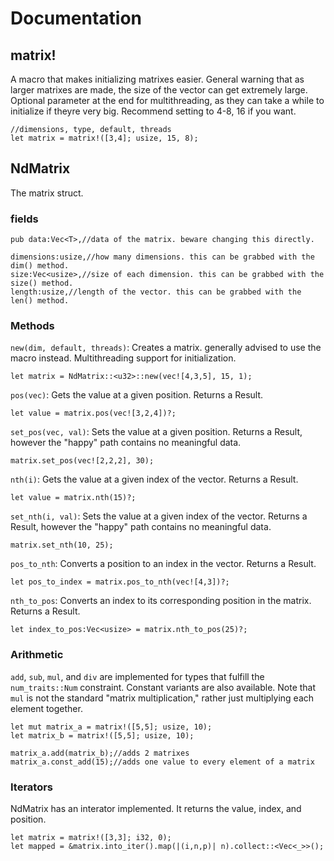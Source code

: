 # Documentation
## matrix!
A macro that makes initializing matrixes easier. General warning that as larger matrixes are made, the size of the vector can get extremely large. Optional parameter at the end for multithreading, as they can take a while to initialize if theyre very big. Recommend setting to 4-8, 16 if you want.
```
//dimensions, type, default, threads
let matrix = matrix!([3,4]; usize, 15, 8);
```

## NdMatrix<T>
The matrix struct.
### fields
```
pub data:Vec<T>,//data of the matrix. beware changing this directly.

dimensions:usize,//how many dimensions. this can be grabbed with the dim() method.
size:Vec<usize>,//size of each dimension. this can be grabbed with the size() method.
length:usize,//length of the vector. this can be grabbed with the len() method.
```

### Methods
`new(dim, default, threads)`: Creates a matrix. generally advised to use the macro instead. Multithreading support for initialization.
```
let matrix = NdMatrix::<u32>::new(vec![4,3,5], 15, 1);
```

`pos(vec)`: Gets the value at a given position. Returns a Result.
```
let value = matrix.pos(vec![3,2,4])?;
```
`set_pos(vec, val)`: Sets the value at a given position. Returns a Result, however the "happy" path contains no meaningful data.
```
matrix.set_pos(vec![2,2,2], 30);
```

`nth(i)`: Gets the value at a given index of the vector. Returns a Result.
```
let value = matrix.nth(15)?;
```
`set_nth(i, val)`: Sets the value at a given index of the vector. Returns a Result, however the "happy" path contains no meaningful data.
```
matrix.set_nth(10, 25);
```

`pos_to_nth`: Converts a position to an index in the vector. Returns a Result.
```
let pos_to_index = matrix.pos_to_nth(vec![4,3])?;
```
`nth_to_pos`: Converts an index to its corresponding position in the matrix. Returns a Result.
```
let index_to_pos:Vec<usize> = matrix.nth_to_pos(25)?;
```

### Arithmetic
`add`, `sub`, `mul`, and `div` are implemented for types that fulfill the `num_traits::Num` constraint. Constant variants are also available. Note that `mul` is not the standard "matrix multiplication," rather just multiplying each element together.
```
let mut matrix_a = matrix!([5,5]; usize, 10);
let matrix_b = matrix!([5,5]; usize, 10);

matrix_a.add(matrix_b);//adds 2 matrixes
matrix_a.const_add(15);//adds one value to every element of a matrix
```

### Iterators
NdMatrix has an interator implemented. It returns the value, index, and position.
```
let matrix = matrix!([3,3]; i32, 0);
let mapped = &matrix.into_iter().map(|(i,n,p)| n).collect::<Vec<_>>();
```
